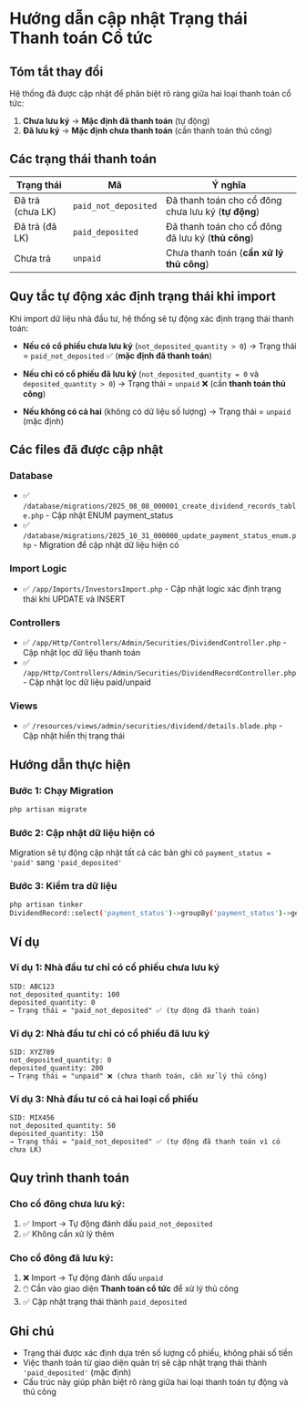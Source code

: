 # Hướng dẫn cập nhật Trạng thái Thanh toán Cổ tức

## Tóm tắt thay đổi

Hệ thống đã được cập nhật để phân biệt rõ ràng giữa hai loại thanh toán cổ tức:
1. **Chưa lưu ký** → **Mặc định đã thanh toán** (tự động)
2. **Đã lưu ký** → **Mặc định chưa thanh toán** (cần thanh toán thủ công)

## Các trạng thái thanh toán

| Trạng thái | Mã | Ý nghĩa |
|-----------|-----|--------|
| Đã trả (chưa LK) | `paid_not_deposited` | Đã thanh toán cho cổ đông chưa lưu ký (**tự động**) |
| Đã trả (đã LK) | `paid_deposited` | Đã thanh toán cho cổ đông đã lưu ký (**thủ công**) |
| Chưa trả | `unpaid` | Chưa thanh toán (**cần xử lý thủ công**) |

## Quy tắc tự động xác định trạng thái khi import

Khi import dữ liệu nhà đầu tư, hệ thống sẽ tự động xác định trạng thái thanh toán:

- **Nếu có cổ phiếu chưa lưu ký** (`not_deposited_quantity > 0`)
  → Trạng thái = `paid_not_deposited` ✅ (**mặc định đã thanh toán**)

- **Nếu chỉ có cổ phiếu đã lưu ký** (`not_deposited_quantity = 0` và `deposited_quantity > 0`)
  → Trạng thái = `unpaid` ❌ (cần **thanh toán thủ công**)

- **Nếu không có cả hai** (không có dữ liệu số lượng)
  → Trạng thái = `unpaid` (mặc định)

## Các files đã được cập nhật

### Database
- ✅ `/database/migrations/2025_08_08_000001_create_dividend_records_table.php` - Cập nhật ENUM payment_status
- ✅ `/database/migrations/2025_10_31_000000_update_payment_status_enum.php` - Migration để cập nhật dữ liệu hiện có

### Import Logic
- ✅ `/app/Imports/InvestorsImport.php` - Cập nhật logic xác định trạng thái khi UPDATE và INSERT

### Controllers
- ✅ `/app/Http/Controllers/Admin/Securities/DividendController.php` - Cập nhật lọc dữ liệu thanh toán
- ✅ `/app/Http/Controllers/Admin/Securities/DividendRecordController.php` - Cập nhật lọc dữ liệu paid/unpaid

### Views
- ✅ `/resources/views/admin/securities/dividend/details.blade.php` - Cập nhật hiển thị trạng thái

## Hướng dẫn thực hiện

### Bước 1: Chạy Migration
```bash
php artisan migrate
```

### Bước 2: Cập nhật dữ liệu hiện có
Migration sẽ tự động cập nhật tất cả các bản ghi có `payment_status = 'paid'` sang `'paid_deposited'`

### Bước 3: Kiểm tra dữ liệu
```bash
php artisan tinker
DividendRecord::select('payment_status')->groupBy('payment_status')->get();
```

## Ví dụ

### Ví dụ 1: Nhà đầu tư chỉ có cổ phiếu chưa lưu ký
```
SID: ABC123
not_deposited_quantity: 100
deposited_quantity: 0
→ Trạng thái = "paid_not_deposited" ✅ (tự động đã thanh toán)
```

### Ví dụ 2: Nhà đầu tư chỉ có cổ phiếu đã lưu ký
```
SID: XYZ789
not_deposited_quantity: 0
deposited_quantity: 200
→ Trạng thái = "unpaid" ❌ (chưa thanh toán, cần xử lý thủ công)
```

### Ví dụ 3: Nhà đầu tư có cả hai loại cổ phiếu
```
SID: MIX456
not_deposited_quantity: 50
deposited_quantity: 150
→ Trạng thái = "paid_not_deposited" ✅ (tự động đã thanh toán vì có chưa LK)
```

## Quy trình thanh toán

### Cho cổ đông chưa lưu ký:
1. ✅ Import → Tự động đánh dấu `paid_not_deposited`
2. ✅ Không cần xử lý thêm

### Cho cổ đông đã lưu ký:
1. ❌ Import → Tự động đánh dấu `unpaid`
2. 🖱️ Cần vào giao diện **Thanh toán cổ tức** để xử lý thủ công
3. ✅ Cập nhật trạng thái thành `paid_deposited`

## Ghi chú
- Trạng thái được xác định dựa trên số lượng cổ phiếu, không phải số tiền
- Việc thanh toán từ giao diện quản trị sẽ cập nhật trạng thái thành `'paid_deposited'` (mặc định)
- Cấu trúc này giúp phân biệt rõ ràng giữa hai loại thanh toán tự động và thủ công
